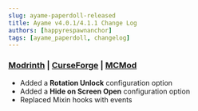 ```yaml
---
slug: ayame-paperdoll-released
title: Ayame v4.0.1/4.1.1 Change Log
authors: [happyrespawnanchor]
tags: [ayame_paperdoll, changelog]
---
```

### [Modrinth](https://modrinth.com/mod/ayame-paperdoll) | [CurseForge](https://www.curseforge.com/minecraft/mc-mods/ayame-paperdoll) | [MCMod](https://www.mcmod.cn/class/17015.html)
- Added a **Rotation Unlock** configuration option
- Added a **Hide on Screen Open** configuration option
- Replaced Mixin hooks with events
<!-- truncate -->
